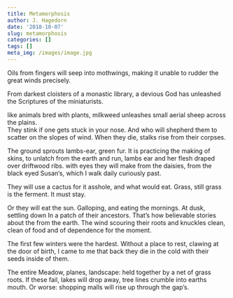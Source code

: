 ```yaml
---
title: Metamorphosis
author: J. Hagedorn
date: '2018-10-07'
slug: metamorphosis
categories: []
tags: []
meta_img: /images/image.jpg
---
```


Oils from fingers will seep into 
mothwings, making it unable to rudder the great winds precisely. 

From darkest cloisters of a monastic library, a devious God has unleashed the Scriptures of the miniaturists.

like animals bred with plants, milkweed unleashes small aerial sheep across the plains.  
They stink if one gets stuck in your nose. 
And who will shepherd them to scatter on the slopes of wind.  When they die, stalks rise from their corpses.

The ground sprouts lambs-ear, green fur. 
It is practicing the making of skins, to unlatch from the earth and run, lambs ear and her flesh draped over driftwood ribs.  with eyes they will make from the daisies, from the black eyed Susan‘s, which I walk daily curiously past.

They will use a cactus for it asshole, and what would eat. Grass, still grass is the ferment. It must stay.

Or they will eat the sun. Galloping, and eating the mornings. At dusk, settling down In a patch of their ancestors. That’s how believable stories about the from the earth.  The wind scouring their roots and knuckles clean, clean of food and of dependence for the moment.

The first few winters were the hardest. Without a place to rest, clawing at the door of birth, I came to me that back they die in the cold with their seeds inside of them.

The entire Meadow, planes, landscape: held together by a net of grass roots. If these fail, lakes will drop away, tree lines crumble into earths mouth. Or worse: shopping malls will rise up through the gap’s.
